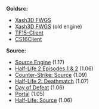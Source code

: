 **Goldsrc:**
- [Xash3D FWGS](https://github.com/FWGS/xash3d-fwgs)
- [Xash3D FWGS](https://github.com/FWGS/xash3d/releases/tag/v0.19.2) (old engine)
- [TF15-Client](https://github.com/Velaron/tf15-client)
- [CS16Client](https://github.com/Velaron/cs16-client)

**Source:**
- [Source Engine](https://arumoon.github.io/source-engine-download/) (1.17)
- [Half-Life 2 Episodes 1 & 2](https://nc.workbench.network/s/gdRnpcc2zrXz5Xg/download?path=%2F&files=episodic-1.06_96.apk) (1.06)
- [Counter-Strike: Source](https://nc.workbench.network/s/gdRnpcc2zrXz5Xg/download?path=%2F&files=cstrike-1.09_96.apk) (1.09)
- [Half-Life 2: Deathmatch](https://nc.workbench.network/s/gdRnpcc2zrXz5Xg/download?path=%2F&files=hl2mp-1.07_96.apk) (1.07)
- [Day of Defeat](https://nc.workbench.network/s/gdRnpcc2zrXz5Xg/download?path=%2F&files=dod-1.06_96.apk) (1.06)
- [Portal](https://nc.workbench.network/s/gdRnpcc2zrXz5Xg/download?path=%2F&files=portal-1.05_96.apk) (1.05)
- [Half-Life: Source](https://nc.workbench.network/s/gdRnpcc2zrXz5Xg/download?path=%2F&files=hl1-1.06_96.apk) (1.06)